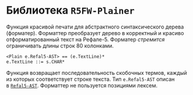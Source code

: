 Библиотека `R5FW-Plainer`
===========================

Функция красивой печати для абстрактного синтаксического дерева (форматер).
Форматтер преобразует дерево в корректный и красиво отформатированный текст
на Рефале-5. Форматер _стремится_ ограничивать длины строк 80 колонками.

    <Plain e.Refal5-AST> == (e.TextLine)*
    e.TextLine ::= s.CHAR*

Функция возвращает последовательность скобочных термов, каждый из которых
соответствует строке текста. Тип `e.Refal5-AST` описан
в [`Refal5-AST`](Refal5-AST.md). Форматтер не пользуется позициями лексем.
